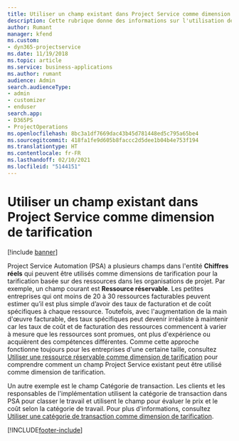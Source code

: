 ```yaml
---
title: Utiliser un champ existant dans Project Service comme dimension de tarification
description: Cette rubrique donne des informations sur l'utilisation de champs Project Service existants comme dimensions de tarification.
author: Rumant
manager: kfend
ms.custom:
- dyn365-projectservice
ms.date: 11/19/2018
ms.topic: article
ms.service: business-applications
ms.author: rumant
audience: Admin
search.audienceType:
- admin
- customizer
- enduser
search.app:
- D365PS
- ProjectOperations
ms.openlocfilehash: 8bc3a1df7669dac43b45d781448ed5c795a65be4
ms.sourcegitcommit: 418fa1fe9d605b8faccc2d5dee1b04b4e753f194
ms.translationtype: HT
ms.contentlocale: fr-FR
ms.lasthandoff: 02/10/2021
ms.locfileid: "5144151"
---
```

# <a name="use-an-existing-field-in-project-service-as-a-pricing-dimension"></a>Utiliser un champ existant dans Project Service comme dimension de tarification

[!include [banner](../includes/psa-now-project-operations.md)]

Project Service Automation (PSA) a plusieurs champs dans l'entité **Chiffres réels** qui peuvent être utilisés comme dimensions de tarification pour la tarification basée sur des ressources dans les organisations de projet. Par exemple, un champ courant est **Ressource réservable**. Les petites entreprises qui ont moins de 20 à 30 ressources facturables peuvent estimer qu’il est plus simple d’avoir des taux de facturation et de coût spécifiques à chaque ressource. Toutefois, avec l'augmentation de la main d'œuvre facturable, des taux spécifiques peut devenir irréaliste à maintenir car les taux de coût et de facturation des ressources commencent à varier à mesure que les ressources sont promues, ont plus d'expérience ou acquièrent des compétences différentes. Comme cette approche fonctionne toujours pour les entreprises d'une certaine taille, consultez [Utiliser une ressource réservable comme dimension de tarification](bookable-resource-pricing-dimension.md) pour comprendre comment un champ Project Service existant peut être utilisé comme dimension de tarification.

Un autre exemple est le champ Catégorie de transaction. Les clients et les responsables de l'implémentation utilisent la catégorie de transaction dans PSA pour classer le travail et utilisent le champ pour évaluer le prix et le coût selon la catégorie de travail. Pour plus d'informations, consultez [Utiliser une catégorie de transaction comme dimension de tarification](transaction-category-pricing-dimension.md).


[!INCLUDE[footer-include](../includes/footer-banner.md)]